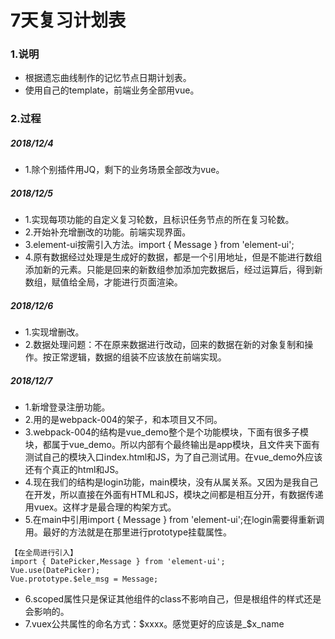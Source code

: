 # 7天复习计划表

### 1.说明

* 根据遗忘曲线制作的记忆节点日期计划表。
* 使用自己的template，前端业务全部用vue。

### 2.过程

##### 2018/12/4
* 1.除个别插件用JQ，剩下的业务场景全部改为vue。

##### 2018/12/5
* 1.实现每项功能的自定义复习轮数，且标识任务节点的所在复习轮数。
* 2.开始补充增删改的功能。前端实现界面。
* 3.element-ui按需引入方法。import { Message } from 'element-ui';
* 4.原有数据经过处理是生成好的数据，都是一个引用地址，但是不能进行数组添加新的元素。只能是回来的新数组参加添加完数据后，经过运算后，得到新数组，赋值给全局，才能进行页面渲染。

##### 2018/12/6
* 1.实现增删改。
* 2.数据处理问题：不在原来数据进行改动，回来的数据在新的对象复制和操作。按正常逻辑，数据的组装不应该放在前端实现。

##### 2018/12/7
* 1.新增登录注册功能。
* 2.用的是webpack-004的架子，和本项目又不同。
* 3.webpack-004的结构是vue_demo整个是个功能模块，下面有很多子模块，都属于vue_demo。所以内部有个最终输出是app模块，且文件夹下面有测试自己的模块入口index.html和JS，为了自己测试用。在vue_demo外应该还有个真正的html和JS。
* 4.现在我们的结构是login功能，main模块，没有从属关系。又因为是我自己在开发，所以直接在外面有HTML和JS，模块之间都是相互分开，有数据传递用vuex。这样才是最合理的构架方式。
* 5.在main中引用import { Message } from 'element-ui';在login需要得重新调用。最好的方法就是在那里进行prototype挂载属性。
```
【在全局进行引入】
import { DatePicker,Message } from 'element-ui';
Vue.use(DatePicker);
Vue.prototype.$ele_msg = Message;
```

* 6.scoped属性只是保证其他组件的class不影响自己，但是根组件的样式还是会影响的。
* 7.vuex公共属性的命名方式：$xxxx。感觉更好的应该是_$x_name




























